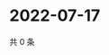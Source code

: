 # 2022-07-17

共 0 条

<!-- BEGIN WEIBO -->
<!-- 最后更新时间 Sun Jul 17 2022 15:01:05 GMT+0800 (China Standard Time) -->

<!-- END WEIBO -->
